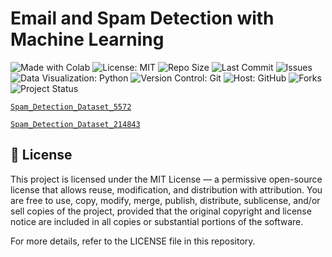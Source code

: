 # Email and Spam Detection with Machine Learning
<p align="left">
  <img src="https://img.shields.io/badge/Made%20With-Colab-blue?logo=googlecolab" alt="Made with Colab">
  <img src="https://img.shields.io/badge/License-MIT-green.svg" alt="License: MIT">
  <img src="https://img.shields.io/github/repo-size/your-username/your-repo-name" alt="Repo Size">
  <img src="https://img.shields.io/github/last-commit/your-username/your-repo-name" alt="Last Commit">
  <img src="https://img.shields.io/github/issues/your-username/your-repo-name" alt="Issues">
  <img src="https://img.shields.io/badge/Data%20Visualization-Python-yellow?logo=python" alt="Data Visualization: Python">
  <img src="https://img.shields.io/badge/Version%20Control-Git-orange?logo=git" alt="Version Control: Git">
  <img src="https://img.shields.io/badge/Host-GitHub-black?logo=github" alt="Host: GitHub">
  <img src="https://img.shields.io/github/forks/your-username/your-repo-name?style=social" alt="Forks">
  <img src="https://img.shields.io/badge/Project-Completed-brightgreen" alt="Project Status">
</p>

[`Spam_Detection_Dataset_5572`](https://www.kaggle.com/datasets/uciml/sms-spam-collection-dataset)

[`Spam_Detection_Dataset_214843`](https://www.kaggle.com/datasets/meruvulikith/190k-spam-ham-email-dataset-for-classification)

## 📄 License
This project is licensed under the MIT License — a permissive open-source license that allows reuse, modification, and distribution with attribution. You are free to use, copy, modify, merge, publish, distribute, sublicense, and/or sell copies of the project, provided that the original copyright and license notice are included in all copies or substantial portions of the software.

For more details, refer to the LICENSE file in this repository.
